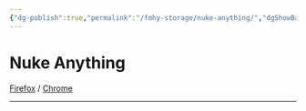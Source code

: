 ```yaml
---
{"dg-publish":true,"permalink":"/fmhy-storage/nuke-anything/","dgShowBacklinks":true,"dgShowLocalGraph":true}
---
```


# Nuke Anything

[Firefox](https://addons.mozilla.org/en-US/firefox/addon/nuke-anything-enhanced/) / [Chrome](https://chrome.google.com/webstore/detail/nuke-anything/ghoehocgoliemjdnbjjcaohgofgpkfgg)

***